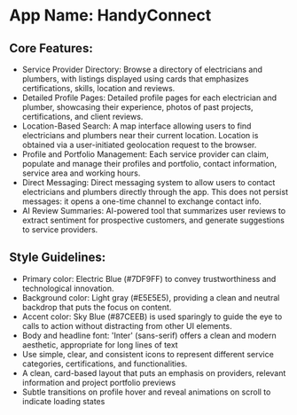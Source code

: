 # **App Name**: HandyConnect

## Core Features:

- Service Provider Directory: Browse a directory of electricians and plumbers, with listings displayed using cards that emphasizes certifications, skills, location and reviews.
- Detailed Profile Pages: Detailed profile pages for each electrician and plumber, showcasing their experience, photos of past projects, certifications, and client reviews.
- Location-Based Search: A map interface allowing users to find electricians and plumbers near their current location. Location is obtained via a user-initiated geolocation request to the browser.
- Profile and Portfolio Management: Each service provider can claim, populate and manage their profiles and portfolio, contact information, service area and working hours.
- Direct Messaging: Direct messaging system to allow users to contact electricians and plumbers directly through the app. This does not persist messages: it opens a one-time channel to exchange contact info.
- AI Review Summaries: AI-powered tool that summarizes user reviews to extract sentiment for prospective customers, and generate suggestions to service providers.

## Style Guidelines:

- Primary color: Electric Blue (#7DF9FF) to convey trustworthiness and technological innovation.
- Background color: Light gray (#E5E5E5), providing a clean and neutral backdrop that puts the focus on content.
- Accent color: Sky Blue (#87CEEB) is used sparingly to guide the eye to calls to action without distracting from other UI elements.
- Body and headline font: 'Inter' (sans-serif) offers a clean and modern aesthetic, appropriate for long lines of text
- Use simple, clear, and consistent icons to represent different service categories, certifications, and functionalities.
- A clean, card-based layout that puts an emphasis on providers, relevant information and project portfolio previews
- Subtle transitions on profile hover and reveal animations on scroll to indicate loading states